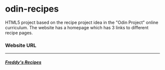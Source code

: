 # odin-recipes
HTML5 project based on the recipe project idea in the "Odin Project" online curriculum.
The website has a homepage which has 3 links to different recipe pages.

### Website URL
-------------
##### [Freddy's Recipes](https://freddylinn.github.io/odin-recipes)

